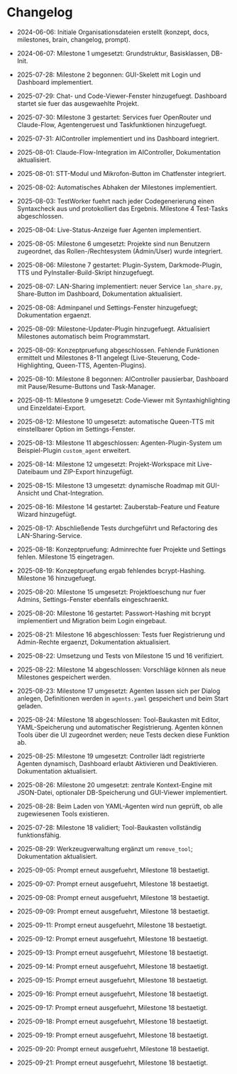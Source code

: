 # Changelog

- 2024-06-06: Initiale Organisationsdateien erstellt (konzept, docs, milestones, brain, changelog, prompt).

- 2024-06-07: Milestone 1 umgesetzt: Grundstruktur, Basisklassen, DB-Init.

- 2025-07-28: Milestone 2 begonnen: GUI-Skelett mit Login und Dashboard implementiert.
- 2025-07-29: Chat- und Code-Viewer-Fenster hinzugefuegt. Dashboard startet sie fuer das ausgewaehlte Projekt.
- 2025-07-30: Milestone 3 gestartet: Services fuer OpenRouter und Claude-Flow, Agentengeruest und Taskfunktionen hinzugefuegt.
- 2025-07-31: AIController implementiert und ins Dashboard integriert.
- 2025-08-01: Claude-Flow-Integration im AIController, Dokumentation aktualisiert.
- 2025-08-01: STT-Modul und Mikrofon-Button im Chatfenster integriert.

- 2025-08-02: Automatisches Abhaken der Milestones implementiert.
- 2025-08-03: TestWorker fuehrt nach jeder Codegenerierung einen Syntaxcheck
  aus und protokolliert das Ergebnis. Milestone 4 Test-Tasks abgeschlossen.
- 2025-08-04: Live-Status-Anzeige fuer Agenten implementiert.
- 2025-08-05: Milestone 6 umgesetzt: Projekte sind nun Benutzern zugeordnet, das
  Rollen-/Rechtesystem (Admin/User) wurde integriert.
- 2025-08-06: Milestone 7 gestartet: Plugin-System, Darkmode-Plugin, TTS und
  PyInstaller-Build-Skript hinzugefuegt.
- 2025-08-07: LAN-Sharing implementiert: neuer Service `lan_share.py`, Share-Button im Dashboard, Dokumentation aktualisiert.
- 2025-08-08: Adminpanel und Settings-Fenster hinzugefuegt; Dokumentation ergaenzt.
- 2025-08-09: Milestone-Updater-Plugin hinzugefuegt. Aktualisiert Milestones automatisch beim Programmstart.
- 2025-08-09: Konzeptpruefung abgeschlossen. Fehlende Funktionen ermittelt und Milestones 8-11 angelegt (Live-Steuerung, Code-Highlighting, Queen-TTS, Agenten-Plugins).
- 2025-08-10: Milestone 8 begonnen: AIController pausierbar, Dashboard mit Pause/Resume-Buttons und Task-Manager.
- 2025-08-11: Milestone 9 umgesetzt: Code-Viewer mit Syntaxhighlighting und Einzeldatei-Export.
- 2025-08-12: Milestone 10 umgesetzt: automatische Queen-TTS mit einstellbarer Option im Settings-Fenster.
- 2025-08-13: Milestone 11 abgeschlossen: Agenten-Plugin-System um Beispiel-Plugin `custom_agent` erweitert.
- 2025-08-14: Milestone 12 umgesetzt: Projekt-Workspace mit Live-Dateibaum und ZIP-Export hinzugefügt.
- 2025-08-15: Milestone 13 umgesetzt: dynamische Roadmap mit GUI-Ansicht und Chat-Integration.
- 2025-08-16: Milestone 14 gestartet: Zauberstab-Feature und Feature Wizard hinzugefügt.
- 2025-08-17: Abschließende Tests durchgeführt und Refactoring des LAN-Sharing-Service.
- 2025-08-18: Konzeptpruefung: Adminrechte fuer Projekte und Settings fehlen. Milestone 15 eingetragen.

- 2025-08-19: Konzeptpruefung ergab fehlendes bcrypt-Hashing. Milestone 16 hinzugefuegt.
- 2025-08-20: Milestone 15 umgesetzt: Projektloeschung nur fuer Admins, Settings-Fenster ebenfalls eingeschraenkt.
- 2025-08-20: Milestone 16 gestartet: Passwort-Hashing mit bcrypt implementiert und Migration beim Login eingebaut.
- 2025-08-21: Milestone 16 abgeschlossen: Tests fuer Registrierung und Admin-Rechte ergaenzt, Dokumentation aktualisiert.
- 2025-08-22: Umsetzung und Tests von Milestone 15 und 16 verifiziert.
- 2025-08-22: Milestone 14 abgeschlossen: Vorschläge können als neue Milestones gespeichert werden.
- 2025-08-23: Milestone 17 umgesetzt: Agenten lassen sich per Dialog anlegen,
  Definitionen werden in `agents.yaml` gespeichert und beim Start geladen.
- 2025-08-24: Milestone 18 abgeschlossen: Tool-Baukasten mit Editor,
  YAML-Speicherung und automatischer Registrierung. Agenten können
  Tools über die UI zugeordnet werden; neue Tests decken diese Funktion ab.
- 2025-08-25: Milestone 19 umgesetzt: Controller lädt registrierte Agenten
  dynamisch, Dashboard erlaubt Aktivieren und Deaktivieren. Dokumentation
  aktualisiert.
- 2025-08-26: Milestone 20 umgesetzt: zentrale Kontext-Engine mit JSON-Datei, optionaler DB-Speicherung und GUI-Viewer implementiert.
- 2025-08-28: Beim Laden von YAML-Agenten wird nun geprüft, ob alle zugewiesenen Tools existieren.
- 2025-07-28: Milestone 18 validiert; Tool-Baukasten vollständig funktionsfähig.
- 2025-08-29: Werkzeugverwaltung ergänzt um `remove_tool`; Dokumentation aktualisiert.
- 2025-09-05: Prompt erneut ausgefuehrt, Milestone 18 bestaetigt.
- 2025-09-07: Prompt erneut ausgefuehrt, Milestone 18 bestaetigt.
- 2025-09-08: Prompt erneut ausgefuehrt, Milestone 18 bestaetigt.
- 2025-09-09: Prompt erneut ausgefuehrt, Milestone 18 bestaetigt.
- 2025-09-11: Prompt erneut ausgefuehrt, Milestone 18 bestaetigt.
- 2025-09-12: Prompt erneut ausgefuehrt, Milestone 18 bestaetigt.

- 2025-09-13: Prompt erneut ausgefuehrt, Milestone 18 bestaetigt.
- 2025-09-14: Prompt erneut ausgefuehrt, Milestone 18 bestaetigt.
- 2025-09-15: Prompt erneut ausgefuehrt, Milestone 18 bestaetigt.
- 2025-09-16: Prompt erneut ausgefuehrt, Milestone 18 bestaetigt.

- 2025-09-17: Prompt erneut ausgefuehrt, Milestone 18 bestaetigt.
- 2025-09-18: Prompt erneut ausgefuehrt, Milestone 18 bestaetigt.
- 2025-09-19: Prompt erneut ausgefuehrt, Milestone 18 bestaetigt.
- 2025-09-20: Prompt erneut ausgefuehrt, Milestone 18 bestaetigt.
- 2025-09-21: Prompt erneut ausgefuehrt, Milestone 18 bestaetigt.
